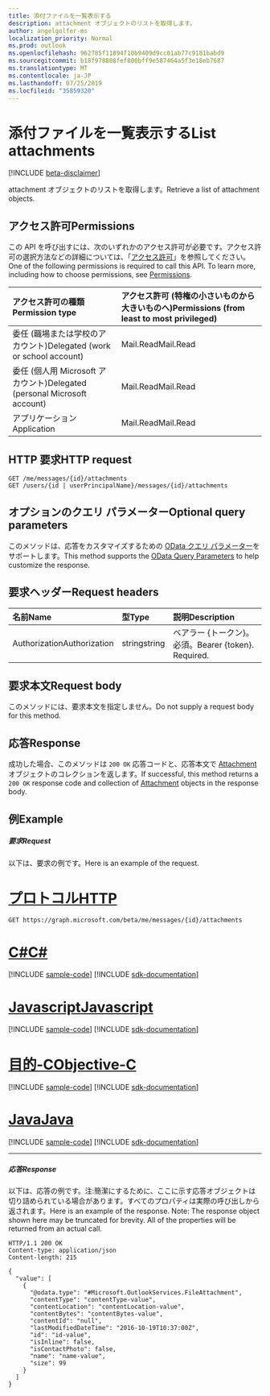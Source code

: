 ```yaml
---
title: 添付ファイルを一覧表示する
description: attachment オブジェクトのリストを取得します。
author: angelgolfer-ms
localization_priority: Normal
ms.prod: outlook
ms.openlocfilehash: 962785f11894f10b9409d9cc01ab77c9181babd9
ms.sourcegitcommit: b18f978808fef800bff9e587464a5f3e18eb7687
ms.translationtype: MT
ms.contentlocale: ja-JP
ms.lasthandoff: 07/25/2019
ms.locfileid: "35859320"
---
```

# <a name="list-attachments"></a><span data-ttu-id="1ea30-103">添付ファイルを一覧表示する</span><span class="sxs-lookup"><span data-stu-id="1ea30-103">List attachments</span></span>

[!INCLUDE [beta-disclaimer](../../includes/beta-disclaimer.md)]

<span data-ttu-id="1ea30-104">attachment オブジェクトのリストを取得します。</span><span class="sxs-lookup"><span data-stu-id="1ea30-104">Retrieve a list of attachment objects.</span></span>
## <a name="permissions"></a><span data-ttu-id="1ea30-105">アクセス許可</span><span class="sxs-lookup"><span data-stu-id="1ea30-105">Permissions</span></span>
<span data-ttu-id="1ea30-p101">この API を呼び出すには、次のいずれかのアクセス許可が必要です。アクセス許可の選択方法などの詳細については、「[アクセス許可](/graph/permissions-reference)」を参照してください。</span><span class="sxs-lookup"><span data-stu-id="1ea30-p101">One of the following permissions is required to call this API. To learn more, including how to choose permissions, see [Permissions](/graph/permissions-reference).</span></span>

|<span data-ttu-id="1ea30-108">アクセス許可の種類</span><span class="sxs-lookup"><span data-stu-id="1ea30-108">Permission type</span></span>      | <span data-ttu-id="1ea30-109">アクセス許可 (特権の小さいものから大きいものへ)</span><span class="sxs-lookup"><span data-stu-id="1ea30-109">Permissions (from least to most privileged)</span></span>              |
|:--------------------|:---------------------------------------------------------|
|<span data-ttu-id="1ea30-110">委任 (職場または学校のアカウント)</span><span class="sxs-lookup"><span data-stu-id="1ea30-110">Delegated (work or school account)</span></span> | <span data-ttu-id="1ea30-111">Mail.Read</span><span class="sxs-lookup"><span data-stu-id="1ea30-111">Mail.Read</span></span>    |
|<span data-ttu-id="1ea30-112">委任 (個人用 Microsoft アカウント)</span><span class="sxs-lookup"><span data-stu-id="1ea30-112">Delegated (personal Microsoft account)</span></span> | <span data-ttu-id="1ea30-113">Mail.Read</span><span class="sxs-lookup"><span data-stu-id="1ea30-113">Mail.Read</span></span>    |
|<span data-ttu-id="1ea30-114">アプリケーション</span><span class="sxs-lookup"><span data-stu-id="1ea30-114">Application</span></span> | <span data-ttu-id="1ea30-115">Mail.Read</span><span class="sxs-lookup"><span data-stu-id="1ea30-115">Mail.Read</span></span> |

## <a name="http-request"></a><span data-ttu-id="1ea30-116">HTTP 要求</span><span class="sxs-lookup"><span data-stu-id="1ea30-116">HTTP request</span></span>
<!-- { "blockType": "ignored" } -->
```http
GET /me/messages/{id}/attachments
GET /users/{id | userPrincipalName}/messages/{id}/attachments
```
## <a name="optional-query-parameters"></a><span data-ttu-id="1ea30-117">オプションのクエリ パラメーター</span><span class="sxs-lookup"><span data-stu-id="1ea30-117">Optional query parameters</span></span>
<span data-ttu-id="1ea30-118">このメソッドは、応答をカスタマイズするための [OData クエリ パラメーター](https://developer.microsoft.com/graph/docs/concepts/query_parameters)をサポートします。</span><span class="sxs-lookup"><span data-stu-id="1ea30-118">This method supports the [OData Query Parameters](https://developer.microsoft.com/graph/docs/concepts/query_parameters) to help customize the response.</span></span>

## <a name="request-headers"></a><span data-ttu-id="1ea30-119">要求ヘッダー</span><span class="sxs-lookup"><span data-stu-id="1ea30-119">Request headers</span></span>
| <span data-ttu-id="1ea30-120">名前</span><span class="sxs-lookup"><span data-stu-id="1ea30-120">Name</span></span>       | <span data-ttu-id="1ea30-121">型</span><span class="sxs-lookup"><span data-stu-id="1ea30-121">Type</span></span> | <span data-ttu-id="1ea30-122">説明</span><span class="sxs-lookup"><span data-stu-id="1ea30-122">Description</span></span>|
|:-----------|:------|:----------|
| <span data-ttu-id="1ea30-123">Authorization</span><span class="sxs-lookup"><span data-stu-id="1ea30-123">Authorization</span></span>  | <span data-ttu-id="1ea30-124">string</span><span class="sxs-lookup"><span data-stu-id="1ea30-124">string</span></span>  | <span data-ttu-id="1ea30-p102">ベアラー {トークン}。必須。</span><span class="sxs-lookup"><span data-stu-id="1ea30-p102">Bearer {token}. Required.</span></span> |

## <a name="request-body"></a><span data-ttu-id="1ea30-127">要求本文</span><span class="sxs-lookup"><span data-stu-id="1ea30-127">Request body</span></span>
<span data-ttu-id="1ea30-128">このメソッドには、要求本文を指定しません。</span><span class="sxs-lookup"><span data-stu-id="1ea30-128">Do not supply a request body for this method.</span></span>

## <a name="response"></a><span data-ttu-id="1ea30-129">応答</span><span class="sxs-lookup"><span data-stu-id="1ea30-129">Response</span></span>

<span data-ttu-id="1ea30-130">成功した場合、このメソッドは `200 OK` 応答コードと、応答本文で [Attachment](../resources/attachment.md) オブジェクトのコレクションを返します。</span><span class="sxs-lookup"><span data-stu-id="1ea30-130">If successful, this method returns a `200 OK` response code and collection of [Attachment](../resources/attachment.md) objects in the response body.</span></span>
## <a name="example"></a><span data-ttu-id="1ea30-131">例</span><span class="sxs-lookup"><span data-stu-id="1ea30-131">Example</span></span>
##### <a name="request"></a><span data-ttu-id="1ea30-132">要求</span><span class="sxs-lookup"><span data-stu-id="1ea30-132">Request</span></span>
<span data-ttu-id="1ea30-133">以下は、要求の例です。</span><span class="sxs-lookup"><span data-stu-id="1ea30-133">Here is an example of the request.</span></span>

# <a name="httptabhttp"></a>[<span data-ttu-id="1ea30-134">プロトコル</span><span class="sxs-lookup"><span data-stu-id="1ea30-134">HTTP</span></span>](#tab/http)
<!-- {
  "blockType": "request",
  "name": "eventmessage_get_attachments"
}-->
```http
GET https://graph.microsoft.com/beta/me/messages/{id}/attachments
```
# <a name="ctabcsharp"></a>[<span data-ttu-id="1ea30-135">C#</span><span class="sxs-lookup"><span data-stu-id="1ea30-135">C#</span></span>](#tab/csharp)
[!INCLUDE [sample-code](../includes/snippets/csharp/eventmessage-get-attachments-csharp-snippets.md)]
[!INCLUDE [sdk-documentation](../includes/snippets/snippets-sdk-documentation-link.md)]

# <a name="javascripttabjavascript"></a>[<span data-ttu-id="1ea30-136">Javascript</span><span class="sxs-lookup"><span data-stu-id="1ea30-136">Javascript</span></span>](#tab/javascript)
[!INCLUDE [sample-code](../includes/snippets/javascript/eventmessage-get-attachments-javascript-snippets.md)]
[!INCLUDE [sdk-documentation](../includes/snippets/snippets-sdk-documentation-link.md)]

# <a name="objective-ctabobjc"></a>[<span data-ttu-id="1ea30-137">目的-C</span><span class="sxs-lookup"><span data-stu-id="1ea30-137">Objective-C</span></span>](#tab/objc)
[!INCLUDE [sample-code](../includes/snippets/objc/eventmessage-get-attachments-objc-snippets.md)]
[!INCLUDE [sdk-documentation](../includes/snippets/snippets-sdk-documentation-link.md)]

# <a name="javatabjava"></a>[<span data-ttu-id="1ea30-138">Java</span><span class="sxs-lookup"><span data-stu-id="1ea30-138">Java</span></span>](#tab/java)
[!INCLUDE [sample-code](../includes/snippets/java/eventmessage-get-attachments-java-snippets.md)]
[!INCLUDE [sdk-documentation](../includes/snippets/snippets-sdk-documentation-link.md)]

---

##### <a name="response"></a><span data-ttu-id="1ea30-139">応答</span><span class="sxs-lookup"><span data-stu-id="1ea30-139">Response</span></span>
<span data-ttu-id="1ea30-p103">以下は、応答の例です。注:簡潔にするために、ここに示す応答オブジェクトは切り詰められている場合があります。すべてのプロパティは実際の呼び出しから返されます。</span><span class="sxs-lookup"><span data-stu-id="1ea30-p103">Here is an example of the response. Note: The response object shown here may be truncated for brevity. All of the properties will be returned from an actual call.</span></span>
<!-- {
  "blockType": "response",
  "truncated": true,
  "@odata.type": "microsoft.graph.attachment",
  "isCollection": true
} -->
```http
HTTP/1.1 200 OK
Content-type: application/json
Content-length: 215

{
  "value": [
    {
      "@odata.type": "#Microsoft.OutlookServices.FileAttachment",
      "contentType": "contentType-value",
      "contentLocation": "contentLocation-value",
      "contentBytes": "contentBytes-value",
      "contentId": "null",
      "lastModifiedDateTime": "2016-10-19T10:37:00Z",
      "id": "id-value",
      "isInline": false,
      "isContactPhoto": false,
      "name": "name-value",
      "size": 99
    }
  ]
}
```

<!-- uuid: 8fcb5dbc-d5aa-4681-8e31-b001d5168d79
2015-10-25 14:57:30 UTC -->
<!--
{
  "type": "#page.annotation",
  "description": "List attachments",
  "keywords": "",
  "section": "documentation",
  "tocPath": "",
  "suppressions": [
  ]
}
-->

